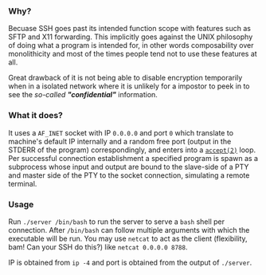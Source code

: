 ### Why?
Becuase SSH goes past its intended function scope with features such as SFTP and X11 forwarding. This implicitly goes against the UNIX
philosophy of doing what a program is intended for, in other words composability over monolithicity and most of the times people tend
not to use these features at all.

Great drawback of it is not being able to disable encryption temporarily when in a isolated network where it is unlikely for a impostor
to peek in to see the *so-called **"confidential"*** information.

### What it does?
It uses a `AF_INET` socket with IP `0.0.0.0` and port `0` which translate to machine's default IP internally and a random free port
(output in the STDERR of the program) correspondingly, and enters into a [`accept(2)`][1] loop. Per successful connection establishment
a specified program is spawn as a subprocess whose input and output are bound to the slave-side of a PTY and master side of the PTY to
the socket connection, simulating a remote terminal.

### Usage
Run `./server /bin/bash` to run the server to serve a `bash` shell per connection. After `/bin/bash` can
follow multiple arguments with which the executable will be run. You may use `netcat` to act as the client
(flexibility, bam! Can your SSH do this?) like `netcat 0.0.0.0 8788`.

IP is obtained from `ip -4` and port is obtained from the output of `./server`.


[1]: https://man7.org/linux/man-pages/man2/accept.2.html
